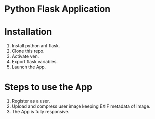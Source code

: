# Python Flask Application

# Installation

1. Install python anf flask.
2. Clone this repo.
3. Activate ven.
4. Export flask variables.
5. Launch the App.

# Steps to use the App

1. Register as a user.
2. Upload and compress user image keeping EXIF metadata of image.
3. The App is fully responsive.
